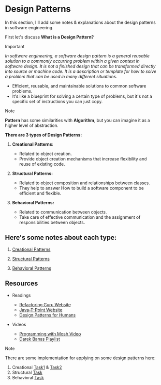 # Design Patterns

In this section, I'll add some notes & explanations about the design patterns in software engineering.

First let's discuss **What is a Design Pattern?**
> [!Important]
> _In software engineering, a software design pattern is a general reusable solution to a commonly occurring problem
within a given context in software design. It is not a finished design that can be transformed directly into source or
machine code. It is a description or template for how to solve a problem that can be used in many different situations._

- Efficient, reusable, and maintainable solutions to common software problems.
- It's like a blueprint for solving a certain type of problems, but it's not a specific set of instructions you can just
  copy.

> [!NOTE]
> **Pattern** has some similarities with **Algorithm**, but you can imagine it as a higher level of abstraction.

**There are 3 types of Design Patterns:**

1. **Creational Patterns:**
    - Related to object creation.
    - Provide object creation mechanisms that increase flexibility and reuse of existing code.

2. **Structural Patterns:**
    - Related to object composition and relationships between classes.
    - They help to answer How to build a software component to be efficient and flexible.

3. **Behavioral Patterns:**
    - Related to communication between objects.
    - Take care of effective communication and the assignment of responsibilities between objects.

## Here's some notes about each type:

1. [Creational Patterns](Creational/README.md)

2. [Structural Patterns](Structural/README.md)

3. [Behavioral Patterns](Behavioral/README.md)


## Resources

- Readings
    - [Refactoring Guru Website](https://refactoring.guru/design-patterns)
    - [Java-T-Point Website](https://www.javatpoint.com/design-patterns-in-java)
    - [Design Patterns for Humans](https://roadmap.sh/guides/design-patterns-for-humans)

- Videos
    - [Programming with Mosh Video](https://www.youtube.com/watch?v=NU_1StN5Tkk&list=PLsyeobzWxl7r2ZX1fl-7CKnayxHJA_1ol&index=1)
    - [Darek Banas Playlist](https://www.youtube.com/watch?v=vNHpsC5ng_E&list=PLF206E906175C7E07&index=1)


> [!NOTE]
> There are some implementation for applying on some design patterns here:
> 1. Creational [Task1](https://github.com/Zeyad2003/Fawry-Internship/tree/master/Week-03/Design-Pattern1/Task1) & [Task2](https://github.com/Zeyad2003/Fawry-Internship/tree/master/Week-03/Design-Pattern1/Task2)
> 2. Structural [Task](https://github.com/Zeyad2003/Fawry-Internship/tree/master/Week-04/Design-Pattern2/Task)
> 3. Behavioral [Task](https://github.com/Zeyad2003/Fawry-Internship/tree/master/Week-05/Design-Pattern3/Task)
